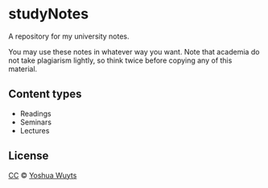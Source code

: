 # studyNotes
A repository for my university notes.

You may use these notes in whatever way you want. Note that academia do not take plagiarism lightly, so think twice before copying any of this material.

## Content types
- Readings
- Seminars 
- Lectures

## License
[CC](https://tldrlegal.com/license/creative-commons-attribution-(cc)) © [Yoshua Wuyts](yoshuawuyts.com)